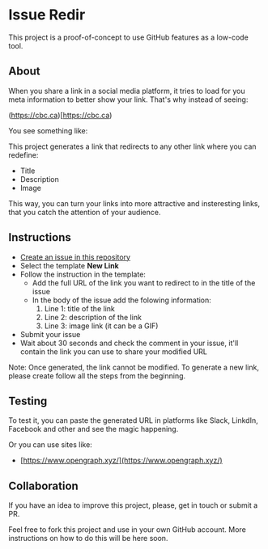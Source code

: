 # Issue Redir

This project is a proof-of-concept to use GitHub features as a low-code tool.

## About

When you share a link in a social media platform, it tries to load for you meta information to better show your link. That's why instead of seeing:

(https://cbc.ca)[https://cbc.ca)

You see something like:

<link here>

This project generates a link that redirects to any other link where you can redefine: 
- Title
- Description
- Image

This way, you can turn your links into more attractive and insteresting links, that you catch the attention of your audience.

## Instructions

- [Create an issue in this repository](https://github.com/anderick/issue-redir/issues/new/choose)
- Select the template **New Link**
- Follow the instruction in the template:
  - Add the full URL of the link you want to redirect to in the title of the issue
  - In the body of the issue add the folowing information:
    1. Line 1: title of the link
    1. Line 2: description of the link
    1. Line 3: image link (it can be a GIF)
- Submit your issue
- Wait about 30 seconds and check the comment in your issue, it'll contain the link you can use to share your modified URL

Note: Once generated, the link cannot be modified. To generate a new link, please create follow all the steps from the beginning.

## Testing

To test it, you can paste the generated URL in platforms like Slack, LinkdIn, Facebook and other and see the magic happening.

Or you can use sites like:
- [https://www.opengraph.xyz/](https://www.opengraph.xyz/)

## Collaboration

If you have an idea to improve this project, please, get in touch or submit a PR.

Feel free to fork this project and use in your own GitHub account. More instructions on how to do this will be here soon.
